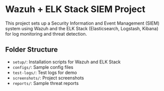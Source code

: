 # Wazuh + ELK Stack SIEM Project

This project sets up a Security Information and Event Management (SIEM) system using Wazuh and the ELK Stack (Elasticsearch, Logstash, Kibana) for log monitoring and threat detection.

## Folder Structure
- `setup/`: Installation scripts for Wazuh and ELK Stack
- `configs/`: Sample config files
- `test-logs/`: Test logs for demo
- `screenshots/`: Project screenshots
- `reports/`: Sample threat reports
